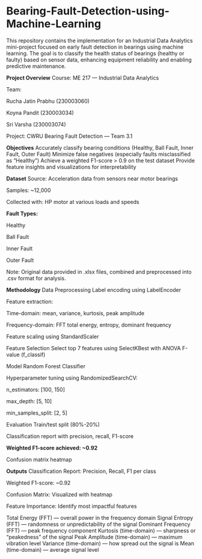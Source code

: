 # Bearing-Fault-Detection-using-Machine-Learning
This repository contains the implementation for an Industrial Data Analytics mini-project focused on early fault detection in bearings using machine learning. The goal is to classify the health status of bearings (healthy or faulty) based on sensor data, enhancing equipment reliability and enabling predictive maintenance.

 **Project Overview**
Course: ME 217 — Industrial Data Analytics

Team:

Rucha Jatin Prabhu (230003060)

Koyna Pandit (230003034)

Sri Varsha (230003074)

Project: CWRU Bearing Fault Detection — Team 3.1

 **Objectives**
 Accurately classify bearing conditions (Healthy, Ball Fault, Inner Fault, Outer Fault)
 Minimize false negatives (especially faults misclassified as “Healthy”)
 Achieve a weighted F1-score > 0.9 on the test dataset
 Provide feature insights and visualizations for interpretability

 **Dataset**
Source: Acceleration data from sensors near motor bearings

Samples: ~12,000

Collected with: HP motor at various loads and speeds

**Fault Types:**

Healthy

Ball Fault

Inner Fault

Outer Fault

Note: Original data provided in .xlsx files, combined and preprocessed into .csv format for analysis.

 **Methodology**
 Data Preprocessing
Label encoding using LabelEncoder

Feature extraction:

Time-domain: mean, variance, kurtosis, peak amplitude

Frequency-domain: FFT total energy, entropy, dominant frequency

Feature scaling using StandardScaler

 Feature Selection
Select top 7 features using SelectKBest with ANOVA F-value (f_classif)

 Model
Random Forest Classifier

Hyperparameter tuning using RandomizedSearchCV:

n_estimators: [100, 150]

max_depth: [5, 10]

min_samples_split: [2, 5]

 Evaluation
Train/test split (80%-20%)

Classification report with precision, recall, F1-score

**Weighted F1-score achieved: ~0.92**

Confusion matrix heatmap

 **Outputs**
 Classification Report: Precision, Recall, F1 per class

 Weighted F1-score: ~0.92

 Confusion Matrix: Visualized with heatmap

 Feature Importance: 
 Identify most impactful features
 
 Total Energy (FFT) — overall power in the frequency domain
 Signal Entropy (FFT) — randomness or unpredictability of the signal
 Dominant Frequency (FFT) — peak frequency component
 Kurtosis (time-domain) — sharpness or “peakedness” of the signal
 Peak Amplitude (time-domain) — maximum vibration level
 Variance (time-domain) — how spread out the signal is
 Mean (time-domain) — average signal level
